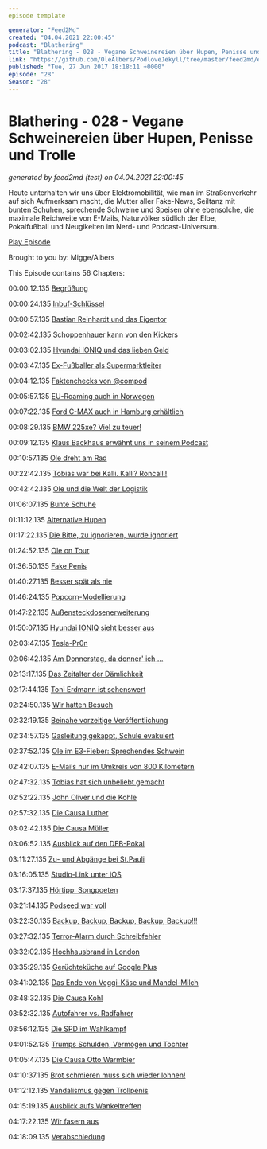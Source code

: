 ```yaml
---
episode template

generator: "Feed2Md"
created: "04.04.2021 22:00:45"
podcast: "Blathering"
title: "Blathering - 028 - Vegane Schweinereien über Hupen, Penisse und Trolle"
link: "https://github.com/OleAlbers/PodloveJekyll/tree/master/feed2md/example/export/seasons/2/2017/6/Blathering - 028 - Vegane Schweinereien über Hupen, Penisse und Trolle.md"
published: "Tue, 27 Jun 2017 18:18:11 +0000"
episode: "28"
Season: "28"
---
```


# Blathering - 028 - Vegane Schweinereien über Hupen, Penisse und Trolle
_generated by feed2md (test) on 04.04.2021 22:00:45_

Heute unterhalten wir uns über Elektromobilität, wie man im Straßenverkehr auf sich Aufmerksam macht, die Mutter aller Fake-News, Seiltanz mit bunten Schuhen, sprechende Schweine und Speisen ohne ebensolche, die maximale Reichweite von E-Mails, Naturvölker südlich der Elbe, Pokalfußball und Neugikeiten im Nerd- und Podcast-Universum.

[Play Episode](https://www.blathering.de/podlove/file/270/s/feed/c/mp3/blathering_028.mp3)

Brought to you by: Migge/Albers

This Episode contains 56 Chapters:


00:00:12.135 [Begrüßung]()

00:00:24.135 [Inbuf-Schlüssel](https://de.wikipedia.org/wiki/Innensechskant)

00:00:57.135 [Bastian Reinhardt und das Eigentor](https://de.wikipedia.org/wiki/Bastian_Reinhardt)

00:02:42.135 [Schoppenhauer kann von den Kickers](https://de.wikipedia.org/wiki/Clemens_Schoppenhauer)

00:03:02.135 [Hyundai IONIQ und das lieben Geld](http://www.hyundai.de/Modelle/IONIQ.html)

00:03:47.135 [Ex-Fußballer als Supermarktleiter](http://www.mopo.de/hamburg/holger-stanislawski-und-alexander-laas--die-supermarkt-chefs-301062)

00:04:12.135 [Faktenchecks von @compod](https://de.wikipedia.org/wiki/Reality_Winner)

00:05:57.135 [EU-Roaming auch in Norwegen](https://www.vodafone.de/privat/service/callya-eu-roaming.html)

00:07:22.135 [Ford C-MAX auch in Hamburg erhältlich](https://suchen.mobile.de/fahrzeuge/details.html?id=242164822)

00:08:29.135 [BMW 225xe? Viel zu teuer!](http://www.cleanelectric.de/bmw-225xe/)

00:09:12.135 [Klaus Backhaus erwähnt uns in seinem Podcast](https://kbmusicmc.wordpress.com/2017/06/22/pvl029-die-stromgitarre/)

00:10:57.135 [Ole dreht am Rad](http://store.steampowered.com/app/255710/Cities_Skylines/)

00:22:42.135 [Tobias war bei Kalli. Kalli? Roncalli!](http://www.roncalli.de/)

00:42:42.135 [Ole und die Welt der Logistik](https://www.deutschepost.de/de/e/einschreiben.html)

01:06:07.135 [Bunte Schuhe](https://www.instagram.com/p/BVnXuE6h38B/)

01:11:12.135 [Alternative Hupen](https://youtu.be/lv8wqnk_TsA)

01:17:22.135 [Die Bitte, zu ignorieren, wurde ignoriert](https://plus.google.com/+TobiasMigge/posts/6RmF5bu5pLt)

01:24:52.135 [Ole on Tour](https://en.wikipedia.org/wiki/Storage_Wars)

01:36:50.135 [Fake Penis](https://www.buzzfeed.com/alanwhite/in-case-you-were-wondering-vladimir-putin-hasnt-been-driving)

01:40:27.135 [Besser spät als nie](http://www.dmax.de/programme/besser-spaet-als-nie/)

01:46:24.135 [Popcorn-Modellierung](https://www.instagram.com/p/BVuo5C3Bav6/)

01:47:22.135 [Außensteckdosenerweiterung](http://www.hornbach.de/shop/Erdkabel-NYY-J-3x1-5-mm-10-m-schwarz/3869950/artikel.html)

01:50:07.135 [Hyundai IONIQ sieht besser aus](https://www.youtube.com/watch?v=TIokhLMRdus)

02:03:47.135 [Tesla-Pr0n](https://imgur.com/gallery/6Dp72)

02:06:42.135 [Am Donnerstag, da donner' ich …](https://kachelmannwetter.com/de/stormtracking/deutschland/radar/20170622-1000z.html)

02:13:17.135 [Das Zeitalter der Dämlichkeit](https://youtu.be/MFFt-D36MiE)

02:17:44.135 [Toni Erdmann ist sehenswert](http://www.stuttgarter-nachrichten.de/inhalt.maren-ade-beim-filmfestival-cannes-die-deutschen-haben-durchaus-humor.9dbd4e92-ca36-4b95-92fa-921dc57446c2.html)

02:24:50.135 [Wir hatten Besuch](http://www.speisekarte.de/hamburg/restaurant/gaststaette_lindenhof)

02:32:19.135 [Beinahe vorzeitige Veröffentlichung](https://www.tobiasmigge.de/podcast/)

02:34:57.135 [Gasleitung gekappt, Schule evakuiert](http://www.ndr.de/nachrichten/hamburg/Bagger-beschaedigt-Gasleitung-in-Bramfeld,bagger554.html)

02:37:52.135 [Ole im E3-Fieber: Sprechendes Schwein](https://youtu.be/5WNsmCpdhhY)

02:42:07.135 [E-Mails nur im Umkreis von 800 Kilometern](http://web.mit.edu/jemorris/humor/500-miles)

02:47:32.135 [Tobias hat sich unbeliebt gemacht](https://twitter.com/_Adora_Belle_/status/874907644217131009)

02:52:22.135 [John Oliver und die Kohle](http://money.cnn.com/2017/06/22/media/john-oliver-coal-king-murray-lawsuit)

02:57:32.135 [Die Causa Luther](https://massengeschmack.tv/mag/8)

03:02:42.135 [Die Causa Müller](http://soziologie.de/blog/2013/04/unternehmen-die-es-nicht-geben-durfte-1-muller-milch/)

03:06:52.135 [Ausblick auf den DFB-Pokal](https://de.wikipedia.org/wiki/DFB-Pokal_2017/18)

03:11:27.135 [Zu- und Abgänge bei St.Pauli](https://www.fcstpauli.com/news/nico-empen-wechselt-zum-etsv-weiche-flensburg/)

03:16:05.135 [Studio-Link unter iOS](https://sendegate.de/t/studiolink-als-gast-auf-dem-ipad-iphone/5116/2)

03:17:37.135 [Hörtipp: Songpoeten](https://songpoeten.podigee.io/)

03:21:14.135 [Podseed war voll](https://twitter.com/podseed_org/status/877947360596426752)

03:22:30.135 [Backup, Backup, Backup, Backup, Backup!!!](https://twitter.com/holgi/status/879042276483313664)

03:27:32.135 [Terror-Alarm durch Schreibfehler](http://www.faz.net/aktuell/rhein-main/schreibfehler-haben-terroralarm-bei-rock-am-ring-ausgeloest-15060871.html)

03:32:02.135 [Hochhausbrand in London](http://www.zeit.de/gesellschaft/2017-06/hochhausbrand-gefrierschrank-grenfell-tower-ursache)

03:35:29.135 [Gerüchteküche auf Google Plus](https://www.tobiasmigge.de/2017/06/06/2read-080-die-getriebenen/)

03:41:02.135 [Das Ende von Veggi-Käse und Mandel-Milch](https://www.tagesschau.de/kaese-eugh-101.html)

03:48:32.135 [Die Causa Kohl](https://www.deutschlandfunknova.de/beitrag/sonderausgabe-zum-tod-von-helmut-kohl-zwischen-deutscher-einheit-und-spendenskandalen)

03:52:32.135 [Autofahrer vs. Radfahrer](https://www.google.de/search?q=radfahrer+gegen+autofahrer)

03:56:12.135 [Die SPD im Wahlkampf](http://www.spiegel.de/politik/deutschland/spd-unternehmer-michael-frenzel-warnt-vor-vermoegensteuer-a-1153874.html)

04:01:52.135 [Trumps Schulden, Vermögen und Tochter](http://www.spiegel.de/politik/ausland/ivanka-trump-muss-im-streit-um-schuh-plagiat-vor-gericht-a-1154073.html)

04:05:47.135 [Die Causa Otto Warmbier](https://de.wikipedia.org/wiki/Otto_Warmbier)

04:10:37.135 [Brot schmieren muss sich wieder lohnen!](https://de.wikipedia.org/wiki/Nutella)

04:12:12.135 [Vandalismus gegen Trollpenis](https://www.theguardian.com/world/2017/jun/25/trollpikken-norwegian-penis-shaped-rock-formation-vandalised)

04:15:19.135 [Ausblick aufs Wankeltreffen](http://www.harz-sehenswuerdigkeiten.de/sehenswuerdigkeiten_ostharz.html)

04:17:22.135 [Wir fasern aus]()

04:18:09.135 [Verabschiedung]()



